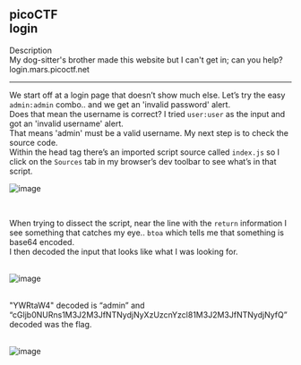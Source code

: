 picoCTF <br>
login <br>
---  

Description <br>
My dog-sitter's brother made this website but I can't get in; can you help? <br>
login.mars.picoctf.net

---  

We start off at a login page that doesn’t show much else. Let’s try the easy `admin:admin` combo.. and we get an 'invalid password' alert. <br>
Does that mean the username is correct? I tried `user:user` as the input and got an 'invalid username' alert. <br>
That means 'admin' must be a valid username. My next step is to check the source code. <br>
Within the head tag there’s an imported script source called `index.js` so I click on the `Sources` tab in my browser’s dev toolbar to see what’s in that script. <br>

![image](https://github.com/xocybersec/picoCTF-Walkthroughs/assets/91302698/92df6e8a-80d8-4e99-99e7-d0ff94059c8e)

<br>

When trying to dissect the script, near the line with the `return` information I see something that catches my eye.. `btoa` which tells me that something is base64 encoded. <br>
I then decoded the input that looks like what I was looking for. <br><br>

![image](https://github.com/xocybersec/picoCTF-Walkthroughs/assets/91302698/2d226503-fdba-4185-8aa7-47e6a5d4729a)

<br>
"YWRtaW4" decoded is “admin” and “cGljb0NURns1M3J2M3JfNTNydjNyXzUzcnYzcl81M3J2M3JfNTNydjNyfQ” decoded was the flag.  <br><br>

![image](https://github.com/xocybersec/picoCTF-Walkthroughs/assets/91302698/79d078d1-c4e3-4494-ada2-28b814e097b1)
